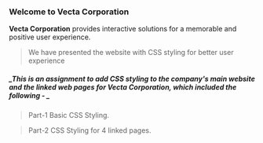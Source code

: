 ### Welcome to Vecta Corporation 

**Vecta Corporation** provides interactive solutions for a memorable and positive user experience. 

> We have presented the website with CSS styling for better user experience 

##### _This is an assignment to add CSS styling to the company's main website and the linked web pages for Vecta Corporation, which included the following - _

> Part-1 Basic CSS Styling.

> Part-2 CSS Styling for 4 linked pages.



